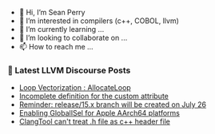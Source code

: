 - 👋 Hi, I’m Sean Perry
- 👀 I’m interested in compilers (c++, COBOL, llvm)
- 🌱 I’m currently learning ...
- 💞️ I’m looking to collaborate on ...
- 📫 How to reach me ...

<!---
s66perry/s66perry is a ✨ special ✨ repository because its `README.md` (this file) appears on your GitHub profile.
You can click the Preview link to take a look at your changes.
--->
### 📕 Latest LLVM Discourse Posts

<!-- DISCOURSE-LLVM:START -->
- [Loop Vectorization : AllocateLoop](https://discourse.llvm.org/t/loop-vectorization-allocateloop/63924#post_3)
- [Incomplete definition for the custom attribute](https://discourse.llvm.org/t/incomplete-definition-for-the-custom-attribute/63921#post_6)
- [Reminder: release/15.x branch will be created on July 26](https://discourse.llvm.org/t/reminder-release-15-x-branch-will-be-created-on-july-26/63795#post_2)
- [Enabling GlobalISel for Apple AArch64 platforms](https://discourse.llvm.org/t/enabling-globalisel-for-apple-aarch64-platforms/63953#post_1)
- [ClangTool can&#39;t treat .h file as c++ header file](https://discourse.llvm.org/t/clangtool-cant-treat-h-file-as-c-header-file/63936#post_3)
<!-- DISCOURSE-LLVM:END -->
